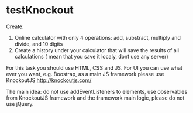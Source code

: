# testKnockout

Create:
1) Online calculator with only 4 operations: add, substract, multiply and divide, and 10 digits
2) Create a history under your calculator that will save the results of all calculations ( mean that you save it localy, dont use any server) 

For this task you should use HTML, CSS and JS. For UI you can use what ever you want, e.g. Boostrap, as a main JS framework please use KnockoutJS http://knockoutjs.com/

The main idea: do not use addEventListeners to elements, use observables from KnockoutJS framework and the framework main logic, please do not use jQuery.
